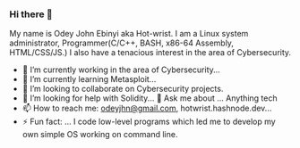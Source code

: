 ### Hi there 👋
My name is Odey John Ebinyi aka Hot-wrist. I am a Linux system administrator,
Programmer(C/C++, BASH, x86-64 Assembly, HTML/CSS/JS.) I also have a tenacious interest
in the area of Cybersecurity.


- 🔭 I’m currently working in the area of Cybersecurity...
- 🌱 I’m currently learning Metasploit...
- 👯 I’m looking to collaborate on Cybersecurity projects.
- 🤔 I’m looking for help with Solidity...
 💬 Ask me about ... Anything tech
- 📫 How to reach me: odeyjhn@gmail.com, hotwrist.hashnode.dev...
- ⚡ Fun fact: ... I code low-level programs which led me to develop my own simple OS working on command line.


